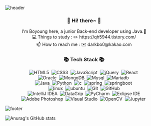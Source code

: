 ![header](https://capsule-render.vercel.app/api?type=waving&color=auto&height=300&section=header&text=YoungBo%20Home&fontSize=90)
<h3 align="center"> 👋 Hi! there~ 👋 </h3>
<p align="center">
I'm Boyoung here, a junior Back-end developer using Java.🌻<br>
💻 Things to study : ✏️ https://qh5944.tistory.com/ <br>
📫 How to reach me : ✉️ darkbo0@kakao.com <br>
</p>
<h3 align="center">📚 Tech Stack 📚</h3>
<p align="center">
  <img alt="HTML5" src="https://img.shields.io/badge/html5-%23E34F26.svg?style=for-the-badge&logo=html5&logoColor=white"/>&nbsp
  <img alt="CSS3" src="https://img.shields.io/badge/css3-%231572B6.svg?style=for-the-badge&logo=css3&logoColor=white"/>&nbsp
  <img alt="JavaScript" src="https://img.shields.io/badge/javascript-%23323330.svg?style=for-the-badge&logo=javascript&logoColor=%23F7DF1E"/>&nbsp
  <img alt="jQuery" src="https://img.shields.io/badge/jQuery-0769AD.svg?style=for-the-badge&logo=jQuery&logoColor=%2361DAFB"/>&nbsp
  <img alt="React" src="https://img.shields.io/badge/react-%2320232a.svg?style=for-the-badge&logo=react&logoColor=%2361DAFB"/>&nbsp
  <br>
  <img alt="Oracle" src="https://img.shields.io/badge/Oracle-F80000.svg?style=for-the-badge&logo=Oracle&logoColor=%white"/>&nbsp
  <img alt="MongoDB" src="https://img.shields.io/badge/MongoDB-47A248.svg?style=for-the-badge&logo=MongoDB&logoColor=white"/>&nbsp
  <img alt="Mysql" src="https://img.shields.io/badge/Mysql-4479A1.svg?style=for-the-badge&logo=Mysql&logoColor=white"/>&nbsp
  <img alt="Mariadb" src="https://img.shields.io/badge/Mariadb-003545.svg?style=for-the-badge&logo=Mariadb&logoColor=%234FC08D"/>&nbsp
  <br>
  <img alt="Java" src="https://img.shields.io/badge/Java-00599C?style=for-the-badge&logo=Java&logoColor=black" />&nbsp
  <img alt="Python" src="https://img.shields.io/badge/Python-3776AB.svg?style=for-the-badge&logo=Python&logoColor=white"/>&nbsp
  <img alt="c" src="https://img.shields.io/badge/c-A8B9CC.svg?style=for-the-badge&logo=c&logoColor=white"/>&nbsp
  <img alt="spring" src="https://img.shields.io/badge/spring-232F3E.svg?style=for-the-badge&logo=spring&logoColor=white"/>&nbsp
  <img alt="springboot" src="https://img.shields.io/badge/springboot-6DB33F.svg?style=for-the-badge&logo=springboot&logoColor=white"/>&nbsp
  <br>
  <img alt="linux" src="https://img.shields.io/badge/linux-FCC624.svg?style=for-the-badge&logo=linux&logoColor=white"/>&nbsp
  <img alt="ubuntu" src="https://img.shields.io/badge/ubuntu-E95420.svg?style=for-the-badge&logo=ubuntu&logoColor=white"/>&nbsp
  <img alt="Git" src="https://img.shields.io/badge/git-%23F05033.svg?style=for-the-badge&logo=git&logoColor=white"/>&nbsp
  <img alt="GitHub" src="https://img.shields.io/badge/github-%23121011.svg?style=for-the-badge&logo=github&logoColor=white"/>
   <br>
  <img alt="IntelliJ IDEA" src="https://img.shields.io/badge/IntelliJ IDEA-000000.svg?style=for-the-badge&logo=IntelliJ IDEA&logoColor=white"/>&nbsp
  <img alt="DataGrip" src="https://img.shields.io/badge/DataGrip-000000.svg?style=for-the-badge&logo=DataGrip&logoColor=white"/>&nbsp
  <img alt="PyCharm" src="https://img.shields.io/badge/PyCharm-000000.svg?style=for-the-badge&logo=PyCharm&logoColor=white"/>&nbsp
  <img alt="Eclipse IDE" src="https://img.shields.io/badge/Eclipse IDE-2C2255.svg?style=for-the-badge&logo=Eclipse IDE&logoColor=white"/>
   <br>
  <img alt="Adobe Photoshop" src="https://img.shields.io/badge/adobephotoshop-%2331A8FF.svg?style=for-the-badge&logo=adobephotoshop&logoColor=white"/>&nbsp
  <img alt="Visual Studio" src="https://img.shields.io/badge/Visual Studio-5C2D91.svg?style=for-the-badge&logo=Visual Studio&logoColor=white"/>&nbsp
  <img alt="OpenCV" src="https://img.shields.io/badge/OpenCV-5C3EE8.svg?style=for-the-badge&logo=OpenCV&logoColor=white"/>&nbsp
  <img alt="Jupyter" src="https://img.shields.io/badge/Jupyter-F37626.svg?style=for-the-badge&logo=Jupyter&logoColor=white"/>&nbsp
</p>

![footer](https://capsule-render.vercel.app/api?type=waving&color=auto&height=150&section=footer)


![Anurag's GitHub stats](https://github-readme-stats.vercel.app/api?username=BoyoungHyeon&show_icons=true&theme=radical)
